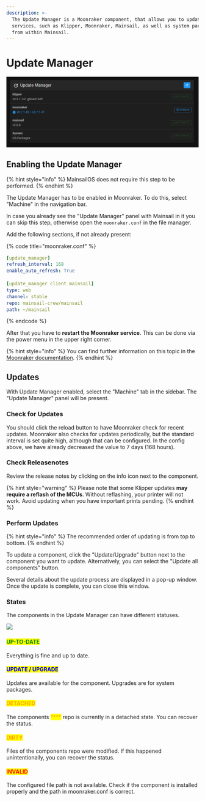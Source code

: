 ```yaml
---
description: >-
  The Update Manager is a Moonraker component, that allows you to update various
  services, such as Klipper, Moonraker, Mainsail, as well as system packages
  from within Mainsail.
---
```


# Update Manager

![Update Manger](../../.gitbook/assets/screenshot-update-manager-example-not-up-to-date.png)

## Enabling the Update Manager <a href="#enabling-update-manager" id="enabling-update-manager"></a>

{% hint style="info" %}
MainsailOS does not require this step to be performed.
{% endhint %}

The Update Manager has to be enabled in Moonraker. To do this, select "Machine" in the navigation bar.

In case you already see the "Update Manager" panel with Mainsail in it you can skip this step, otherwise open the `moonraker.conf` in the file manager.

Add the following sections, if not already present:

{% code title="moonraker.conf" %}
```yaml
[update_manager]
refresh_interval: 168
enable_auto_refresh: True

[update_manager client mainsail]
type: web
channel: stable
repo: mainsail-crew/mainsail
path: ~/mainsail
```
{% endcode %}

After that you have to **restart the Moonraker service**. This can be done via the power menu in the upper right corner.

{% hint style="info" %}
You can find further information on this topic in the [Moonraker documentation](https://github.com/Arksine/moonraker/blob/master/docs/configuration.md#update\_manager).
{% endhint %}

## Updates <a href="#using-mainsail-to-update" id="using-mainsail-to-update"></a>

With Update Manager enabled, select the "Machine" tab in the sidebar. The "Update Manager" panel will be present.

### Check for Updates

You should click the reload button to have Moonraker check for recent updates. Moonraker also checks for updates periodically, but the standard interval is set quite high, although that can be configured. In the config above, we have already decreased the value to 7 days (168 hours).

### Check Releasenotes

Review the release notes by clicking on the info icon next to the component.

{% hint style="warning" %}
Please note that some Klipper updates **may require a reflash of the MCUs**. Without reflashing, your printer will not work. Avoid updating when you have important prints pending.
{% endhint %}

### Perform Updates

{% hint style="info" %}
The recommended order of updating is from top to bottom.
{% endhint %}

To update a component, click the "Update/Upgrade" button next to the component you want to update. Alternatively, you can select the "Update all components" button.

Several details about the update process are displayed in a pop-up window. Once the update is complete, you can close this window.

### States

The components in the Update Manager can have different statuses.

![](../../.gitbook/assets/update\_manager\_states.png)

#### <mark style="color:green;">**UP-TO-DATE**</mark>

Everything is fine and up to date.

#### <mark style="color:blue;">**UPDATE / UPGRADE**</mark>

Updates are available for the component. Upgrades are for system packages.

#### <mark style="color:orange;">**DETACHED**</mark>

The components <mark style="color:orange;">****</mark> repo is currently in a detached state. You can recover the status.

#### <mark style="color:orange;">**DIRTY**</mark>

Files of the components repo were modified. If this happened unintentionally, you can recover the status.

#### <mark style="color:red;">**INVALID**</mark>

The configured file path is not available. Check if the component is installed properly and the path in moonraker.conf is correct.

